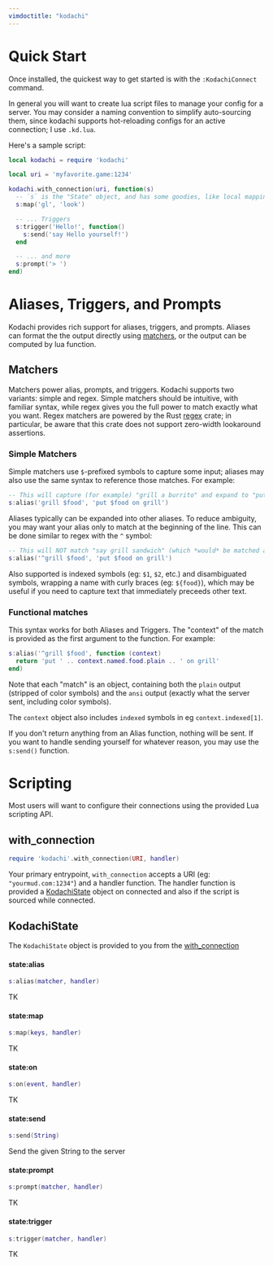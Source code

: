 ```yaml
---
vimdoctitle: "kodachi"
---
```


# Quick Start

Once installed, the quickest way to get started is with the `:KodachiConnect` command.

In general you will want to create lua script files to manage your config for a server. You may consider a naming convention to simplify auto-sourcing them, since kodachi supports hot-reloading configs for an active connection; I use `.kd.lua`.

Here's a sample script:

```lua
local kodachi = require 'kodachi'

local uri = 'myfavorite.game:1234'

kodachi.with_connection(uri, function(s)
  -- `s` is the "State" object, and has some goodies, like local mappings:
  s:map('gl', 'look')

  -- ... Triggers
  s:trigger('Hello!', function()
    s:send('say Hello yourself!')
  end

  -- ... and more
  s:prompt('> ')
end)
```

# Aliases, Triggers, and Prompts

Kodachi provides rich support for aliases, triggers, and prompts. Aliases can format the the output directly using [matchers](#matchers), or the output can be computed by lua function.

## Matchers

Matchers power alias, prompts, and triggers. Kodachi supports two variants: simple and regex. Simple matchers should be intuitive, with familiar syntax, while regex gives you the full power to match exactly what you want. Regex matchers are powered by the Rust [regex][regex] crate; in particular, be aware that this crate does not support zero-width lookaround assertions.

### Simple Matchers

Simple matchers use `$`-prefixed symbols to capture some input; aliases may also use the same syntax to reference those matches. For example:

```lua
-- This will capture (for example) "grill a burrito" and expand to "put a burrito on grill"
s:alias('grill $food', 'put $food on grill')
```

Aliases typically can be expanded into other aliases. To reduce ambiguity, you may want your alias only to match at the beginning of the line. This can be done similar to regex with the `^` symbol:

```lua
-- This will NOT match "say grill sandwich" (which *would* be matched above)
s:alias('^grill $food', 'put $food on grill')
```

Also supported is indexed symbols (eg: `$1`, `$2`, etc.) and disambiguated symbols, wrapping a name with curly braces (eg: `${food}`), which may be useful if you need to capture text that immediately preceeds other text.

### Functional matches

This syntax works for both Aliases and Triggers. The "context" of the match is provided as the first argument to the function. For example:

```lua
s:alias('^grill $food', function (context)
  return 'put ' .. context.named.food.plain .. ' on grill'
end)
```

Note that each "match" is an object, containing both the `plain` output (stripped of color symbols) and the `ansi` output (exactly what the server sent, including color symbols).

The `context` object also includes `indexed` symbols in eg `context.indexed[1]`.

If you don't return anything from an Alias function, nothing will be sent. If you want to handle sending yourself for whatever reason, you may use the `s:send()` function.

# Scripting

Most users will want to configure their connections using the provided Lua scripting API.

## with_connection

```lua
require 'kodachi'.with_connection(URI, handler)
```

Your primary entrypoint, `with_connection` accepts a URI (eg: `"yourmud.com:1234"`) and a handler function. The handler function is provided a [KodachiState](#kodachistate) object on connected and also if the script is sourced while connected.

## KodachiState

The `KodachiState` object is provided to you from the [with_connection](#with_connection)

#### state:alias

```lua
s:alias(matcher, handler)
```

TK

#### state:map

```lua
s:map(keys, handler)
```

TK

#### state:on

```lua
s:on(event, handler)
```

TK

#### state:send

```lua
s:send(String)
```

Send the given String to the server

#### state:prompt

```lua
s:prompt(matcher, handler)
```

TK

#### state:trigger

```lua
s:trigger(matcher, handler)
```

TK

[regex]: https://docs.rs/regex/latest/regex/
